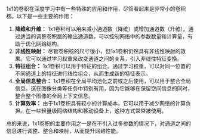 



1x1的卷积在深度学习中有一些特殊的应用和作用，尽管看起来是非常小的卷积核。以下是一些主要的作用：

1. **降维和升维：** 1x1卷积可以用来减小通道数（降维）或增加通道数（升维）。通过适当的调整卷积层的输出通道数，可以控制网络中的参数数量和计算量，有助于优化网络结构。
2. **非线性映射：** 尽管卷积核的尺寸很小，但1x1卷积仍然具有非线性映射的效果。它可以通过学习权重来改变通道之间的关系，引入非线性特征变换。
3. **特征组合：** 1x1卷积可以用于特征的组合。通过学习权重，可以对同一位置的不同通道上的特征进行线性组合，从而生成新的特征表示。
4. **全局信息整合：** 1x1卷积在全局平均池化之前或之后使用，可以用于整合全局信息。这在图像分类等任务中特别有用，因为它能够在保留空间信息的同时，整合整个图像的全局上下文信息。
5. **计算效率：** 由于1x1卷积具有较小的计算成本，它可以用于减少网络的计算负担。在一些轻量级网络结构和移动设备上，这种方式常常被使用。

总的来说，1x1卷积的主要作用之一是在不引入过多参数的情况下，对通道之间的信息进行调整、整合和映射，从而提升网络性能。